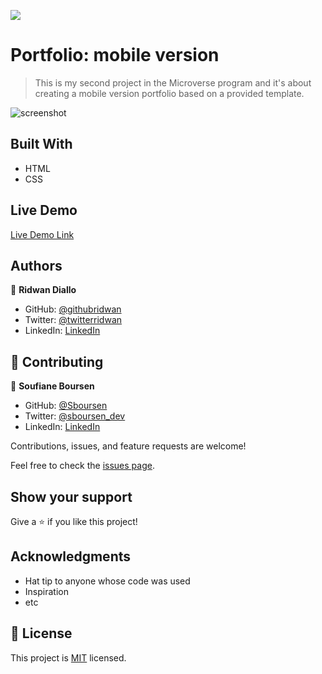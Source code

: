 ![](https://img.shields.io/badge/Microverse-blueviolet)

# Portfolio: mobile version

> This is my second project in the Microverse program and it's about creating a mobile version portfolio based on a provided template.

![screenshot](Portfolio\images\Portfolio-desktop-version.png)

## Built With

- HTML
- CSS

## Live Demo

[Live Demo Link](https://ridwanediallo.github.io/Portfolio/)

## Authors

👤 **Ridwan Diallo**

- GitHub: [@githubridwan](https://github.com/ridwanediallo)
- Twitter: [@twitterridwan](https://twitter.com/RidwaneD)
- LinkedIn: [LinkedIn](https://www.linkedin.com/in/ridwan-diallo-9a1634193)

## 🤝 Contributing

👤 **Soufiane Boursen**

- GitHub: [@Sboursen](https://github.com/Sboursen)
- Twitter: [@sboursen_dev](https://twitter.com/sboursen_dev)
- LinkedIn: [LinkedIn](https://linkedin.com/in/sboursen)

Contributions, issues, and feature requests are welcome!

Feel free to check the [issues page](../../issues/).

## Show your support

Give a ⭐️ if you like this project!

## Acknowledgments

- Hat tip to anyone whose code was used
- Inspiration
- etc

## 📝 License

This project is [MIT](./MIT.md) licensed.
